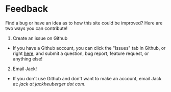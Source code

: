 # Feedback

Find a bug or have an idea as to how this site could be improved? Here are two ways you can contribute!

1. Create an issue on Github
- If you have a Github account, you can click the "Issues" tab in Github, or right [here](https://github.com/jackheuberger/bhsjobboard/issues), and submit a question, bug report, feature request, or anything else!
2. Email Jack!
- If you don't use Github and don't want to make an account, email Jack at: *jack at jackheuberger dot com*. 
